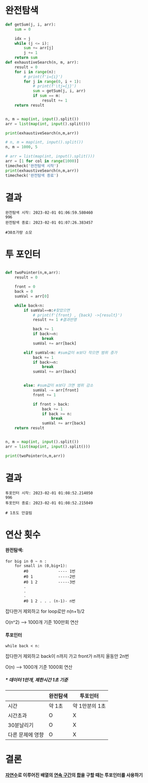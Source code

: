 # 완전탐색 

```python
def getSum(j, i, arr):
    sum = 0

    idx = j
    while (j <= i):
        sum += arr[j]
        j += 1
    return sum
def exhaustiveSearch(n, m, arr):
    result = 0
    for i in range(n):
        # print(f'i={i}')
        for j in range(0, i + 1):
            # print(f'\tj={j}')
            sum = getSum(j, i, arr)
            if sum == m:
                result += 1
    return result


n, m = map(int, input().split())
arr = list(map(int, input().split()))

print(exhaustiveSearch(n,m,arr))

# n, m = map(int, input().split())
n, m = 1000, 5

# arr = list(map(int, input().split()))
arr = [1 for col in range(1000)]
timecheck('완전탐색 시작')
print(exhaustiveSearch(n,m,arr))
timecheck('완전탐색 종료')

```

# 결과

```
완전탐색 시작: 2023-02-01 01:06:59.580460
996
완전탐색 종료: 2023-02-01 01:07:26.383457

#30초가량 소모
```





# 투 포인터

```python

def twoPointer(n,m,arr):
    result = 0

    front = 0
    back = 0
    sumVal = arr[0]

    while back<n:
        if sumVal==m:#찾았으면
            # print(f'{front} , {back} ->{result}')
            result += 1 #결과반영

            back += 1
            if back>=n:
                break
            sumVal += arr[back]

        elif sumVal<m: #sum값이 m보다 작으면 범위 증가
            back += 1
            if back>=n:
                break
            sumVal += arr[back]


        else: #sum값이 m보다 크면 범위 감소
            sumVal -= arr[front]
            front += 1

            if front > back:
                back += 1
                if back >= n:
                    break
                sumVal += arr[back]
    return result


n, m = map(int, input().split())
arr = list(map(int, input().split()))

print(twoPointer(n,m,arr))
```

# 결과



```
투포인터 시작: 2023-02-01 01:08:52.214050
996
투포인터 종료: 2023-02-01 01:08:52.215049

# 1초도 안걸림
```





# 연산 횟수

#### 완전탐색: 

```
for big in 0 ~ n :
	for small in (0,big+1):
		#0             ---- 1번
		#0 1           -----2번
		#0 1 2         -----3번
		.
		.
		.
		#0 1 2 . . . (n-1)- n번
```

잡다한거 제외하고 for loop로만 n(n+1)/2

O(n^2) --> 1000개 기준 100만회 연산



#### 투포인터

```
while back < n:
```

잡다한거 제외하고 back이 n까지 가고 front가 n까지 올동안 2n번

O(n) --> 1000개 기준 1000회 연산



##### * 데이터 1만개, 제한시간 1초 기준

|                  | 완전탐색 | 투포인터       |
| ---------------- | -------- | -------------- |
| 시간             | 약 1초   | 약 1만분의 1초 |
| 시간초과         | O        | X              |
| 30분날리기       | O        | X              |
| 다른 문제에 영향 | O        | X              |



# 결론

#### <u>자연수</u>로 이루어진 배열의 <u>연속 구간</u>의 <u>합</u>을 구할 때는 투포인터를 사용하기

